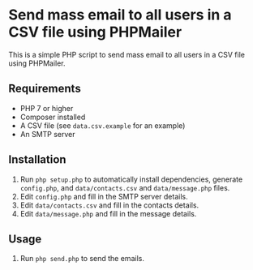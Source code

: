 # Send mass email to all users in a CSV file using PHPMailer

This is a simple PHP script to send mass email to all users in a CSV file using PHPMailer.

## Requirements

- PHP 7 or higher
- Composer installed
- A CSV file (see `data.csv.example` for an example)
- An SMTP server

## Installation

1. Run `php setup.php` to automatically install dependencies, generate `config.php`, and `data/contacts.csv` and `data/message.php` files.
2. Edit `config.php` and fill in the SMTP server details.
3. Edit `data/contacts.csv` and fill in the contacts details.
4. Edit `data/message.php` and fill in the message details.

## Usage
1. Run `php send.php` to send the emails.
